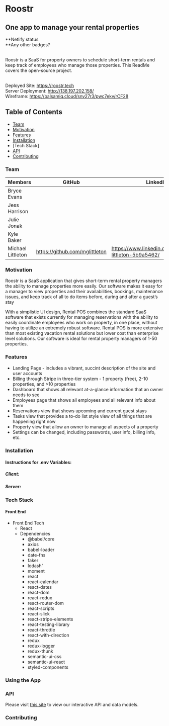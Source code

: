 # Roostr
## One app to manage your rental properties

**Netlify status <br>
**Any other badges? <br> <br>

Roostr is a SaaS for property owners to schedule short-term rentals and keep track of employees who manage those properties. This ReadMe covers the open-source project.<br> <br>

Deployed Site: https://roostr.tech<br>
Server Deployment: http://138.197.202.158/<br>
Wireframe: https://balsamiq.cloud/snv27r3/pwc7ekv/rCF28

## Table of Contents
- [Team](#team)
- [Motivation](#Motivation)
- [Features](#Features)
- [Installation](#Installation)
- [Tech Stack]
- [API](#API)
- [Contributing](#Contributing)

### Team
| Members           |      GitHub   |  LinkedIn |
|-------------------|--------------  |------|
| Bryce Evans       |   |   |
| Jess Harrison     |   |   |
| Julie Jonak       |   |   |
| Kyle Baker        |   |   |
| Michael Littleton | https://github.com/mglittleton  | https://www.linkedin.com/in/michael-littleton-5b9a5462/  |


### Motivation

Roostr is a SaaS application that gives short-term rental property managers the ability to manage properties more easily. Our software makes it easy for a manager to view properties and their availabilities, bookings, maintenance issues, and keep track of all to do items before, during and after a guest’s stay

With a simplistic UI design, Rental POS combines the standard SaaS software that exists currently for managing reservations with the ability to easily coordinate employees who work on property, in one place, without having to utilize an extremely robust software. Rental POS is more extensive than most existing vacation rental solutions but lower cost than enterprise level solutions. Our software is ideal for rental property managers of 1-50 properties.

### Features

- Landing Page - includes a vibrant, succint description of the site and user accounts
- Billing through Stripe in three-tier system - 1 property (free), 2-10 properties, and >10 properties
- Dashboard that shows all relevant at-a-glance information that an owner needs to see
- Employees page that shows all employees and all relevant info about them
- Reservations view that shows upcoming and current guest stays
- Tasks view that provides a to-do list style view of all things that are happening right now
- Property view that allow an owner to manage all aspects of a property
- Settings can be changed, including passwords, user info, billing info, etc.

### Installation


#### Instructions for .env Variables:


##### Client:


##### Server:


### Tech Stack

#### Front End

- Front End Tech
    - React
    - Dependencies
        - @babel/core
        - axios
        - babel-loader
        - date-fns
        - faker
        - lodash"
        - moment
        - react
        - react-calendar
        - react-dates
        - react-dom
        - react-redux
        - react-router-dom
        - react-scripts
        - react-slick
        - react-stripe-elements
        - react-testing-library
        - react-throttle
        - react-with-direction
        - redux
        - redux-logger
        - redux-thunk
        - semantic-ui-css
        - semantic-ui-react
        - styled-components

### Using the App


### API

Please visit [this site](https://app.swaggerhub.com/apis-docs/Roostr/roostr-rentals/1.0.0) to view our interactive API and data models.

### Contributing

